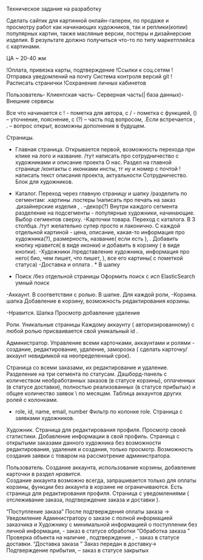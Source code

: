 Техническое задание
на разработку

Сделать сайтик для картинной онлайн-галереи, по продаже и просмотру работ как начинающих художников, так и реплики(копии) популярных картин, 
также масляные версии, постеры и дизайнерские изделия. В результате должно получиться что-то по типу маркетплейса с картинами.

ЦА ~ 20-40 жм 

!Оплата, привязка карты, подтверждение
!Ссылки к соц.сетям
 !Отправка уведомлений на почту
 Система контроля версий git
!Расписать странички
!Сохранение личных кабинетов

Пользователь-  Клиентская часть-  Серверная часть(| база данных)-  Внешние сервисы

Все что начинается с !  - пометка для автора, с / - пометка с функцией, () – уточнение, пояснение,  с (?) – часть под вопросом,  .Если встречается ,  . – вопрос открыт, возможны дополнения в будущем. 

Страницы.
 - Главная страница. Открывается первой, возможность перехода при клике на лого и название.
   /тут написать про сотрудничество с художниками и описание проекта
О нас. Раздел на главной странице
   /контакты с иконками инсты, тг ну и номер с почтой 
!написать текст описания проекта, актуальности
Сотрудничество. Блок для художников.

 - Каталог. Переход через главную страницу и шапку
   /разделить по сегментам: 
	.картины
	.постеры !написать про печать на заказ
	.дизайнерские изделия , .           –декор(?)
 	Внутри каждого сегмента разделение на подсегменты -  популярные художники, начинающие.
Выбор сегментов сверху.
 -Карточки товара. Переход с каталога. В 3 столбца.
   /тут желательно супер просто и лаконично. 
С каждой отдельной картиной - цена, описание, какая-то информация про художника(?), размерность, название( если есть ), .  Добавить кнопку нравится( в виде иконки) и добавить в корзину ( в виде кнопки).
-Художники
/представление художника, информация про него(  био, чем пишет, что пишет, ),  все его картины( с пометкой статуса)
 -Доставка и оплата
. * В шапку
- Поиск
/без отдельной страницы
Оформить поиск с исп ElasticSearch умный поиск

-Аккаунт. В соответствии с ролью. В шапке.
Для каждой роли, 
-Корзина. шапка
Добавление в корзину, возможность редактирования корзины.

-Нравится. Шапка 
Просмотр добавление удаление	

Роли. Уникальные страницы
Каждому аккаунту ( авторизированному)  с любой ролью присваивается свой уникальный id .
 
Администратор. 
Управление всеми карточками, аккаунтами и ролями - создание, редактирование, удаление, заморозка ( сделать карточку/аккаунт невидимкой на неопределенный срок).  

Страница со всеми заказами, их редактирование и удаление. Разделение на три сегмента по статусам.
Дашборд-панель с количеством необработанных заказов (в статусе корзины), оплаченных (в статусе доставки), полностью реализованных (в статусе прибытых)  и общее количество заявок \ по месяцам. Таблица аккаунтов других ролей с колонками.
 - role, id, name, email, number
Фильтр по колонке role.
Страница с заявками художников.

Художник. 
Страница для редактирования профиля.  Просмотр своей статистики. Добавление информации в свой профиль. Страница с открытыми заказами данного художника без возможности редактирования, удаления и создания, только просмотр. Возможность создания заявки с товаром на рассмотрение администратора.

Пользователь. 
Создание аккаунта, использование корзины, добавление карточки в раздел *нравится*. 	
Создание аккаунта возможно всегда, запрашивается только для оплаты корзины, функции без аккаунта в корзине не ограничиваются.
Есть страница для редактирования профиля. Страница с уведомлениями ( отслеживание заказа, подтверждение заказа и доставки ). 

“Поступление заказа”
После подтверждения оплаты заказа -> Уведомление Администратору о заказе с полной информацией заказчика и Художнику с минимальной информацией о поступлении без личной информации, - заказ в статусе обработки
“Обработка заказа ”
Проверка объекта на наличие , подтверждение , - заказ в статусе доставки.
“Доставка заказа ”
Заказ передан в доставку-> Подтверждение прибытия, – заказ в статусе закрытых